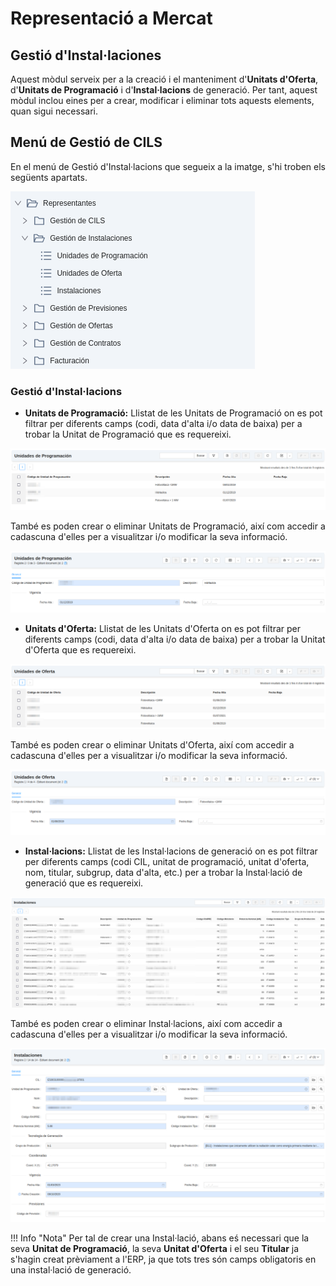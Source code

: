 # Representació a Mercat

## Gestió d'Instal·laciones

Aquest mòdul serveix per a la creació i el manteniment d'**Unitats d'Oferta**, d'**Unitats de Programació** i d'**Instal·lacions**
de generació. Per tant, aquest mòdul  inclou eines per a crear, modificar i eliminar tots aquests elements, quan sigui necessari.

## Menú de Gestió de CILS

En el menú de Gestió d'Instal·lacions que segueix a la imatge, s'hi troben els següents apartats.

[ ![Menú General](_static/instalaciones/menu_instalaciones.png)](_static/instalaciones/menu_instalaciones.png)

### Gestió d'Instal·lacions
* **Unitats de Programació:** Llistat de les Unitats de Programació on es pot filtrar per diferents camps (codi, data d'alta i/o data de baixa) per 
a trobar la Unitat de Programació que es requereixi. 

[ ![Llistat de les Unitats de Programació](_static/instalaciones/upr_listado.png)](_static/instalaciones/upr_listado.png)

També es poden crear o eliminar Unitats de Programació, així com accedir a cadascuna d'elles per a visualitzar i/o modificar la seva informació.

[ ![Formulari de les Unitats de Programació](_static/instalaciones/upr_formulario.png)](_static/instalaciones/upr_formulario.png)

* **Unitats d'Oferta:** Llistat de les Unitats d'Oferta on es pot filtrar per diferents camps (codi, data d'alta i/o data de baixa) per 
a trobar la Unitat d'Oferta que es requereixi. 

[ ![Llistat de les Unitats d'Oferta'](_static/instalaciones/uof_listado.png)](_static/instalaciones/uof_listado.png)

També es poden crear o eliminar Unitats d'Oferta, així com accedir a cadascuna d'elles per a visualitzar i/o modificar la seva informació.

[ ![Formulari de les Unitats d'Oferta](_static/instalaciones/uof_formulario.png)](_static/instalaciones/uof_formulario.png)

* **Instal·lacions:** Llistat de les Instal·lacions de generació on es pot filtrar per diferents camps (codi CIL, unitat de programació,
unitat d'oferta, nom, titular, subgrup, data d'alta, etc.) per a trobar la Instal·lació de generació que es requereixi. 

[ ![Llistat de les Instal·lacions](_static/instalaciones/instalacion_listado.png)](_static/instalaciones/instalacion_listado.png)

També es poden crear o eliminar Instal·lacions, així com accedir a cadascuna d'elles per a visualitzar i/o modificar la seva informació.

[ ![Formulari de les Instal·lacions](_static/instalaciones/instalacion_formulario.png)](_static/instalaciones/instalacion_formulario.png)

!!! Info "Nota"
    Per tal de crear una Instal·lació, abans eś necessari que la seva **Unitat de Programació**, la seva **Unitat d'Oferta**
    i el seu **Titular** ja s'hagin creat prèviament a l'ERP, ja que tots tres són camps obligatoris en una instal·lació de generació.
